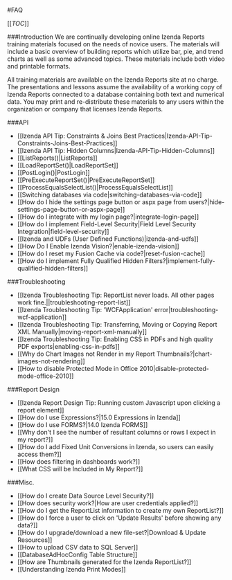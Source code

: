 #FAQ

[[_TOC_]]

###Introduction
We are continually developing online Izenda Reports training materials focused on the needs of novice users. The materials will include a basic overview of building reports which utilize bar, pie, and trend charts as well as some advanced topics. These materials include both video and printable formats.

All training materials are available on the Izenda Reports site at no charge. The presentations and lessons assume the availability of a working copy of Izenda Reports connected to a database containing both text and numerical data. You may print and re-distribute these materials to any users within the organization or company that licenses Izenda Reports. 

###API

- [[Izenda API Tip: Constraints & Joins Best Practices|Izenda-API-Tip-Constraints-Joins-Best-Practices]]
- [[Izenda API Tip: Hidden Columns|Izenda-API-Tip-Hidden-Columns]]
- [[ListReports()|ListReports]]
- [[LoadReportSet()|LoadReportSet]]
- [[PostLogin()|PostLogin]]
- [[PreExecuteReportSet()|PreExecuteReportSet]]
- [[ProcessEqualsSelectList()|ProcessEqualsSelectList]]
- [[Switching databases via code|switching-databases-via-code]]
- [[How do I hide the settings page button or aspx page from users?|hide-settings-page-button-or-aspx-page]]
- [[How do I integrate with my login page?|integrate-login-page]]
- [[How do I implement Field-Level Security|Field Level Security Integration|field-level-security]]
- [[Izenda and UDFs (User Defined Functions)|izenda-and-udfs]]
- [[How Do I Enable Izenda Vision?|enable-izenda-vision]]
- [[How do I reset my Fusion Cache via code?|reset-fusion-cache]]
- [[How do I implement Fully Qualified Hidden Filters?|implement-fully-qualified-hidden-filters]]

###Troubleshooting

- [[Izenda Troubleshooting Tip: ReportList never loads. All other pages work fine.||troubleshooting-report-list]]
- [[Izenda Troubleshooting Tip: 'WCFApplication' error|troubleshooting-wcf-application]]
- [[Izenda Troubleshooting Tip: Transferring, Moving or Copying Report XML Manually|moving-report-xml-manually]]
- [[Izenda Troubleshooting Tip: Enabling CSS in PDFs and high quality PDF exports|enabling-css-in-pdfs]]
- [[Why do Chart Images not Render in my Report Thumbnails?|chart-images-not-rendering]] 
- [[How to disable Protected Mode in Office 2010|disable-protected-mode-office-2010]]

###Report Design

- [[Izenda Report Design Tip: Running custom Javascript upon clicking a report element]]
- [[How do I use Expressions?|15.0 Expressions in Izenda]]
- [[How do I use FORMS?|14.0 Izenda FORMS]]
- [[Why don't I see the number of resultant columns or rows I expect in my report?]]
- [[How do I add Fixed Unit Conversions in Izenda, so users can easily access them?]]
- [[How does filtering in dashboards work?]]
- [[What CSS will be Included in My Report?]]


###Misc.

- [[How do I create Data Source Level Security?]]
- [[How does security work?|How are user credentials applied?]]
- [[How do I get the ReportList information to create my own ReportList?]]
- [[How do I force a user to click on 'Update Results' before showing any data?]]
- [[How do I upgrade/download a new file-set?|Download & Update Resources]]
- [[How to upload CSV data to SQL Server]]
- [[DatabaseAdHocConfig Table Structure]]
- [[How are Thumbnails generated for the Izenda ReportList?]]
- [[Understanding Izenda Print Modes]]